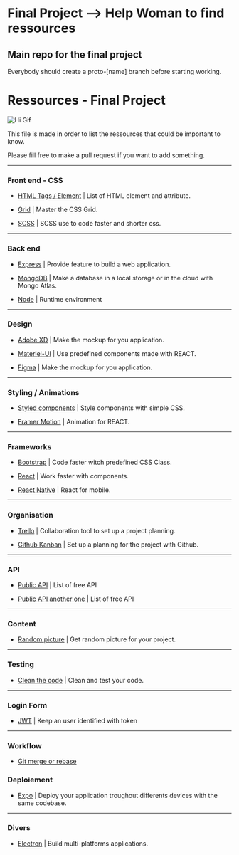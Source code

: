 # Final Project --> Help Woman to find ressources

## Main repo for the final project

Everybody should create a proto-[name] branch before starting working.

# Ressources - Final Project

![Hi Gif](https://media.giphy.com/media/icUEIrjnUuFCWDxFpU/giphy.gif)

This file is made in order to list the ressources that could be important to know.

Please fill free to make a pull request if you want to add something.

---

### Front end - CSS

- [HTML Tags / Element](https://www.tutorialrepublic.com/html-reference/html5-tags.php) | List of HTML element and attribute.

- [Grid](https://learncssgrid.com) | Master the CSS Grid.

- [SCSS](https://sass-lang.com) | SCSS use to code faster and shorter css.

---

### Back end

- [Express](https://expressjs.com) | Provide feature to build a web application.

- [MongoDB](https://www.mongodb.com) | Make a database in a local storage or in the cloud with Mongo Atlas.

- [Node](https://nodejs.org/en/) | Runtime environment

---

### Design

- [Adobe XD](https://www.adobe.com/products/xd.html) | Make the mockup for you application.

- [Materiel-UI](https://material-ui.com) | Use predefined components made with REACT.

- [Figma](https://www.figma.com) | Make the mockup for you application.

---

### Styling / Animations

- [Styled components](https://styled-components.com) | Style components with simple CSS.

- [Framer Motion](https://www.framer.com/motion/) | Animation for REACT.

---

### Frameworks

- [Bootstrap](https://getbootstrap.com) | Code faster witch predefined CSS Class.

- [React](https://reactjs.org) | Work faster with components.

- [React Native](https://react-native.org) | React for mobile.

---

### Organisation

- [Trello](https://trello.com) | Collaboration tool to set up a project planning.

- [Github Kanban](https://github.com/kanboard/kanboard) | Set up a planning for the project with Github.

---

### API

- [Public API](https://github.com/public-apis/public-apis) | List of free API

- [Public API another one ](https://github.com/n0shake/Public-APIs) | List of free API

---

### Content

- [Random picture](https://picsum.photos) | Get random picture for your project.

---

### Testing

- [Clean the code](https://eslint.org) | Clean and test your code.

---

### Login Form

- [JWT](https://jwt.io) | Keep an user identified with token

---

### Workflow

- [Git merge or rebase](https://www.atlassian.com/git/articles/git-team-workflows-merge-or-rebase)

### Deploiement

- [Expo](https://expo.io) | Deploy your application troughout differents devices with the same codebase.

---

### Divers

- [Electron](https://www.electronjs.org) | Build multi-platforms applications.
